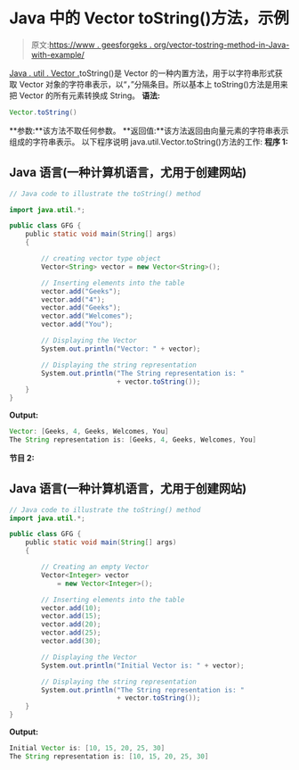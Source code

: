 # Java 中的 Vector toString()方法，示例

> 原文:[https://www . geesforgeks . org/vector-tostring-method-in-Java-with-example/](https://www.geeksforgeeks.org/vector-tostring-method-in-java-with-example/)

[Java . util . Vector .](https://www.geeksforgeeks.org/java-util-vector-class-java/)toString()是 Vector 的一种内置方法，用于以字符串形式获取 Vector 对象的字符串表示，以“，”分隔条目。所以基本上 toString()方法是用来把 Vector 的所有元素转换成 String。
**语法:**

```java
Vector.toString()
```

**参数:**该方法不取任何参数。
**返回值:**该方法返回由向量元素的字符串表示组成的字符串表示。
以下程序说明 java.util.Vector.toString()方法的工作:
**程序 1:**

## Java 语言(一种计算机语言，尤用于创建网站)

```java
// Java code to illustrate the toString() method

import java.util.*;

public class GFG {
    public static void main(String[] args)
    {

        // creating vector type object
        Vector<String> vector = new Vector<String>();

        // Inserting elements into the table
        vector.add("Geeks");
        vector.add("4");
        vector.add("Geeks");
        vector.add("Welcomes");
        vector.add("You");

        // Displaying the Vector
        System.out.println("Vector: " + vector);

        // Displaying the string representation
        System.out.println("The String representation is: "
                           + vector.toString());
    }
}
```

**Output:** 

```java
Vector: [Geeks, 4, Geeks, Welcomes, You]
The String representation is: [Geeks, 4, Geeks, Welcomes, You]
```

**节目 2:**

## Java 语言(一种计算机语言，尤用于创建网站)

```java
// Java code to illustrate the toString() method
import java.util.*;

public class GFG {
    public static void main(String[] args)
    {

        // Creating an empty Vector
        Vector<Integer> vector
            = new Vector<Integer>();

        // Inserting elements into the table
        vector.add(10);
        vector.add(15);
        vector.add(20);
        vector.add(25);
        vector.add(30);

        // Displaying the Vector
        System.out.println("Initial Vector is: " + vector);

        // Displaying the string representation
        System.out.println("The String representation is: "
                           + vector.toString());
    }
}
```

**Output:** 

```java
Initial Vector is: [10, 15, 20, 25, 30]
The String representation is: [10, 15, 20, 25, 30]
```